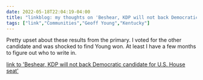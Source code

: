 ---date: 2022-05-18T22:04:19-04:00title: "linkblog: my thoughts on 'Beshear, KDP will not back Democratic candidate for U.S. House seat'"tags: ["link","Communities","Geoff Young","Kentucky"]---Pretty upset about these results from the primary. I voted for the other candidate and was shocked to find Young won. At least I have a few months to figure out who to write in. [link to 'Beshear, KDP will not back Democratic candidate for U.S. House seat'](https://www.lex18.com/news/no-beshear-kdp-will-not-back-democratic-candidate-for-u-s-house-seat)
